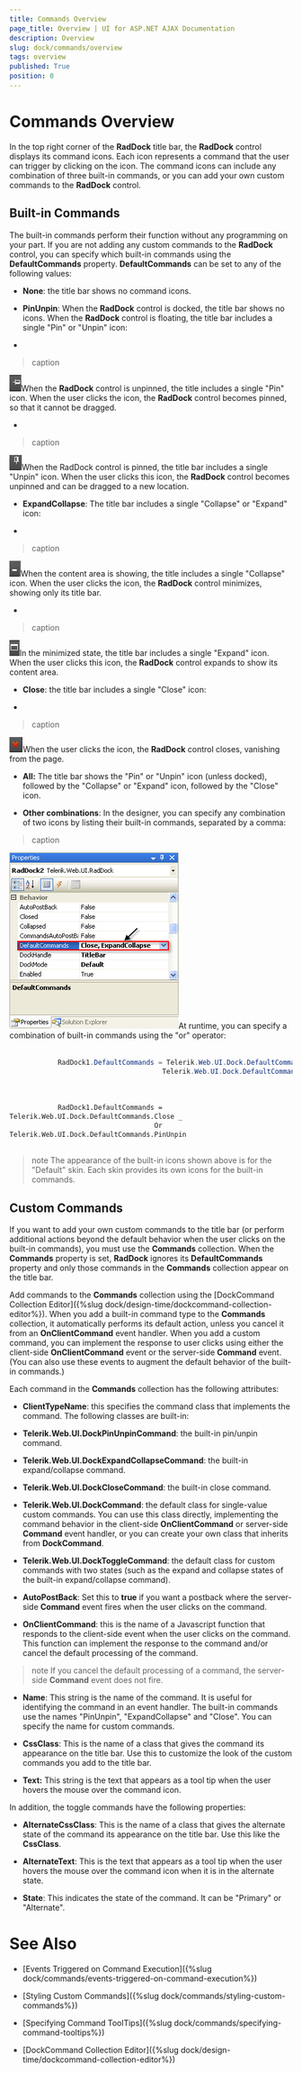 ```yaml
---
title: Commands Overview
page_title: Overview | UI for ASP.NET AJAX Documentation
description: Overview
slug: dock/commands/overview
tags: overview
published: True
position: 0
---
```


# Commands Overview



In the top right corner of the __RadDock__ title bar, the __RadDock__ control displays its command icons. Each icon represents a command that the user can trigger by clicking on the icon. The command icons can include any combination of three built-in commands, or you can add your own custom commands to the __RadDock__ control.

## Built-in Commands

The built-in commands perform their function without any programming on your part. If you are not adding any custom commands to the __RadDock__ control, you can specify which built-in commands using the __DefaultCommands__ property. __DefaultCommands__ can be set to any of the following values:

* __None__: the title bar shows no command icons.

* __PinUnpin__: When the __RadDock__ control is docked, the title bar shows no icons. When the __RadDock__ control is floating, the title bar includes a single "Pin" or "Unpin" icon:

* 
>caption 

![](images/dock-pinicon.png)When the __RadDock__ control is unpinned, the title includes a single "Pin" icon. When the user clicks the icon, the __RadDock__ control becomes pinned, so that it cannot be dragged.

* 
>caption 

![](images/dock-unpinicon.png)When the RadDock control is pinned, the title bar includes a single "Unpin" icon. When the user clicks this icon, the __RadDock__ control becomes unpinned and can be dragged to a new location.

* __ExpandCollapse__: The title bar includes a single "Collapse" or "Expand" icon:

* 
>caption 

![](images/dock-collapseicon.png)When the content area is showing, the title includes a single "Collapse" icon. When the user clicks the icon, the __RadDock__ control minimizes, showing only its title bar.

* 
>caption 

![](images/dock-expandicon.png)In the minimized state, the title bar includes a single "Expand" icon. When the user clicks this icon, the __RadDock__ control expands to show its content area.

* __Close__: the title bar includes a single "Close" icon:

* 
>caption 

![](images/dock-closeicon.png)When the user clicks the icon, the __RadDock__ control closes, vanishing from the page.

* __All:__ The title bar shows the "Pin" or "Unpin" icon (unless docked), followed by the "Collapse" or "Expand" icon, followed by the "Close" icon.

* __Other combinations__: In the designer, you can specify any combination of two icons by listing their built-in commands, separated by a comma:
>caption 

![](images/dock-defaultcommandscombination.png)At runtime, you can specify a combination of built-in commands using the "or" operator:



````C#
	
	        RadDock1.DefaultCommands = Telerik.Web.UI.Dock.DefaultCommands.Close |
	                                  Telerik.Web.UI.Dock.DefaultCommands.PinUnpin;
	
````
````VB
	
	        RadDock1.DefaultCommands = Telerik.Web.UI.Dock.DefaultCommands.Close _
	                                Or Telerik.Web.UI.Dock.DefaultCommands.PinUnpin
	
````


>note The appearance of the built-in icons shown above is for the "Default" skin. Each skin provides its own icons for the built-in commands.
>


## Custom Commands

If you want to add your own custom commands to the title bar (or perform additional actions beyond the default behavior when the user clicks on the built-in commands), you must use the __Commands__ collection. When the __Commands__ property is set, __RadDock__ ignores its __DefaultCommands__ property and only those commands in the __Commands__ collection appear on the title bar.

Add commands to the __Commands__ collection using the [DockCommand Collection Editor]({%slug dock/design-time/dockcommand-collection-editor%}). When you add a built-in command type to the __Commands__ collection, it automatically performs its default action, unless you cancel it from an __OnClientCommand__ event handler. When you add a custom command, you can implement the response to user clicks using either the client-side __OnClientCommand__ event or the server-side __Command__ event. (You can also use these events to augment the default behavior of the built-in commands.)

Each command in the __Commands__ collection has the following attributes:

* __ClientTypeName__: this specifies the command class that implements the command. The following classes are built-in:

* __Telerik.Web.UI.DockPinUnpinCommand__: the built-in pin/unpin command.

* __Telerik.Web.UI.DockExpandCollapseCommand__: the built-in expand/collapse command.

* __Telerik.Web.UI.DockCloseCommand__: the built-in close command.

* __Telerik.Web.UI.DockCommand__: the default class for single-value custom commands. You can use this class directly, implementing the command behavior in the client-side __OnClientCommand__ or server-side __Command__ event handler, or you can create your own class that inherits from __DockCommand__.

* __Telerik.Web.UI.DockToggleCommand__: the default class for custom commands with two states (such as the expand and collapse states of the built-in expand/collapse command).

* __AutoPostBack__: Set this to __true__ if you want a postback where the server-side __Command__ event fires when the user clicks on the command.

* __OnClientCommand__: this is the name of a Javascript function that responds to the client-side event when the user clicks on the command. This function can implement the response to the command and/or cancel the default processing of the command.

>note If you cancel the default processing of a command, the server-side __Command__ event does not fire.
>


* __Name__: This string is the name of the command. It is useful for identifying the command in an event handler. The built-in commands use the names "PinUnpin", "ExpandCollapse" and "Close". You can specify the name for custom commands.

* __CssClass__: This is the name of a class that gives the command its appearance on the title bar. Use this to customize the look of the custom commands you add to the title bar.

* __Text:__ This string is the text that appears as a tool tip when the user hovers the mouse over the command icon.

In addition, the toggle commands have the following properties:

* __AlternateCssClass__: This is the name of a class that gives the alternate state of the command its appearance on the title bar. Use this like the __CssClass__.

* __AlternateText__: This is the text that appears as a tool tip when the user hovers the mouse over the command icon when it is in the alternate state.

* __State__: This indicates the state of the command. It can be "Primary" or "Alternate".



# See Also

 * [Events Triggered on Command Execution]({%slug dock/commands/events-triggered-on-command-execution%})

 * [Styling Custom Commands]({%slug dock/commands/styling-custom-commands%})

 * [Specifying Command ToolTips]({%slug dock/commands/specifying-command-tooltips%})

 * [DockCommand Collection Editor]({%slug dock/design-time/dockcommand-collection-editor%})
